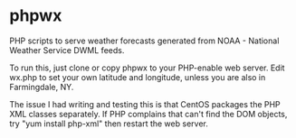 # phpwx
PHP scripts to serve weather forecasts generated from NOAA - National Weather Service DWML feeds.

To run this, just clone or copy phpwx to your PHP-enable web server.  Edit wx.php to set your own latitude and longitude, unless you are also in Farmingdale, NY.

The issue I had writing and testing this is that CentOS packages the PHP XML classes separately.  If PHP complains that can't find the DOM objects, try "yum install php-xml" then restart the web server.


